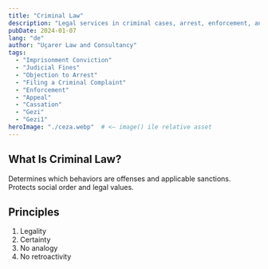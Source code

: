 ```yaml
---
title: "Criminal Law"
description: "Legal services in criminal cases, arrest, enforcement, and criminal law."
pubDate: 2024-01-07
lang: "de"
author: "Uçarer Law and Consultancy"
tags:
  - "Imprisonment Conviction"
  - "Judicial Fines"
  - "Objection to Arrest"
  - "Filing a Criminal Complaint"
  - "Enforcement"
  - "Appeal"
  - "Cassation"
  - "Gezi"
  - "Gezi1"
heroImage: "./ceza.webp"  # <— image() ile relative asset
---
```


## What Is Criminal Law?
Determines which behaviors are offenses and applicable sanctions. Protects social order and legal values.

## Principles
<ol>
  <li>Legality</li>
  <li>Certainty</li>
  <li>No analogy</li>
  <li>No retroactivity</li>
</ol>